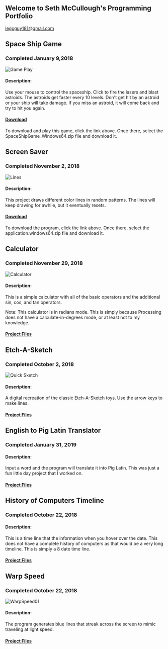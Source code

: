 ## Welcome to Seth McCullough's Programming Portfolio

legoguy181@gmail.com 

## Space Ship Game
### Completed January 9,2018
![Game Play](https://github.com/funpopSDM/2018-2019_Programming_Portfolio/blob/master/Projects/SpaceShipGame/spacePlay.png?raw=true)
#### Description:
Use your mouse to control the spaceship. Click to fire the lasers and blast astroids. The astroids get faster every 10 levels. Don't get hit by an astroid or your ship will take damage. If you miss an astroid, it will come back and try to hit you again.
#### [Download](https://github.com/funpopSDM/2018-2019_Programming_Portfolio/tree/master/Projects/SpaceShipGame)
To download and play this game, click the link above. Once there, select the SpaceShipGame_Windows64.zip file and download it.



## Screen Saver
### Completed November 2, 2018
![Lines](https://github.com/funpopSDM/2018-2019_Programming_Portfolio/blob/master/Projects/ScreenSaver/Lines.png?raw=true)
#### Description:
This project draws different color lines in random patterns. The lines will keep drawing for awhile, but it eventually resets.
#### [Download](https://github.com/funpopSDM/2018-2019_Programming_Portfolio/blob/master/Projects/ScreenSaver/Lines.png?raw=true)
To download the program, click the link above. Once there, select the application.windows64.zip file and download it.


## Calculator
### Completed November 29, 2018
![Calculator](https://github.com/funpopSDM/2018-2019_Programming_Portfolio/blob/master/Projects/Calculator/Calc01.png?raw=true)
#### Description:
This is a simple calculator with all of the basic operators and the additional sin, cos, and tan operators.

Note: This calculator is in radians mode. This is simply because Processing does not have a calculate-in-degrees mode, or at least not to my knowledge.
#### [Project Files](https://github.com/funpopSDM/2018-2019_Programming_Portfolio/tree/master/Projects/Calculator)



## Etch-A-Sketch
### Completed October 2, 2018
![Quick Sketch](https://github.com/funpopSDM/2018-2019_Programming_Portfolio/blob/master/Projects/etchASketch/sketch.png?raw=true)
#### Description:
A digital recreation of the classic Etch-A-Sketch toys. Use the arrow keys to make lines.
#### [Project Files](https://github.com/funpopSDM/2018-2019_Programming_Portfolio/tree/master/Projects/etchASketch)



## English to Pig Latin Translator
### Completed January 31, 2019
#### Description:
Input a word and the program will translate it into Pig Latin. This was just a fun little day project that I worked on.

#### [Project Files](https://github.com/funpopSDM/2018-2019_Programming_Portfolio/blob/master/Projects/pig.cpp)



## History of Computers Timeline
### Completed October 22, 2018
#### Description:
This is a time line that the information when you hover over the date. This does not have a complete history of computers as that would be a very long timeline. This is simply a 8 date time line.
#### [Project Files](https://github.com/funpopSDM/2018-2019_Programming_Portfolio/blob/master/Projects/TimeLine/TimeLine.pde)



## Warp Speed
### Completed October 22, 2018
![WarpSpeed01](https://github.com/funpopSDM/2018-2019_Programming_Portfolio/blob/master/Projects/WarpSpeed/WarpSpeed01.png?raw=true)
#### Description:
The program generates blue lines that streak across the screen to mimic traveling at light speed.
#### [Project Files](https://github.com/funpopSDM/2018-2019_Programming_Portfolio/tree/master/Projects/WarpSpeed)
